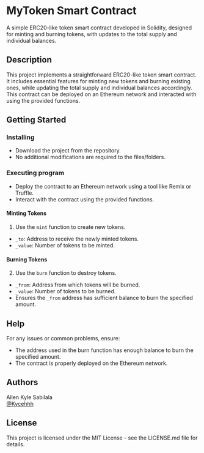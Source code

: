 # MyToken Smart Contract

A simple ERC20-like token smart contract developed in Solidity, designed for minting and burning tokens, with updates to the total supply and individual balances.

## Description

This project implements a straightforward ERC20-like token smart contract. It includes essential features for minting new tokens and burning existing ones, while updating the total supply and individual balances accordingly. This contract can be deployed on an Ethereum network and interacted with using the provided functions.

## Getting Started

### Installing

* Download the project from the repository.
* No additional modifications are required to the files/folders.

### Executing program

* Deploy the contract to an Ethereum network using a tool like Remix or Truffle.
* Interact with the contract using the provided functions.

#### Minting Tokens
1. Use the `mint` function to create new tokens.
* `_to`: Address to receive the newly minted tokens.
* `_value`: Number of tokens to be minted.

#### Burning Tokens
2. Use the `burn` function to destroy tokens.
* `_from`: Address from which tokens will be burned.
* `_value`: Number of tokens to be burned.
* Ensures the `_from` address has sufficient balance to burn the specified amount.

## Help

For any issues or common problems, ensure:
* The address used in the burn function has enough balance to burn the specified amount.
* The contract is properly deployed on the Ethereum network.

## Authors

Allen Kyle Sabilala  
[@Kycehhh](https://github.com/Kycehhh)

## License

This project is licensed under the MIT License - see the LICENSE.md file for details.
